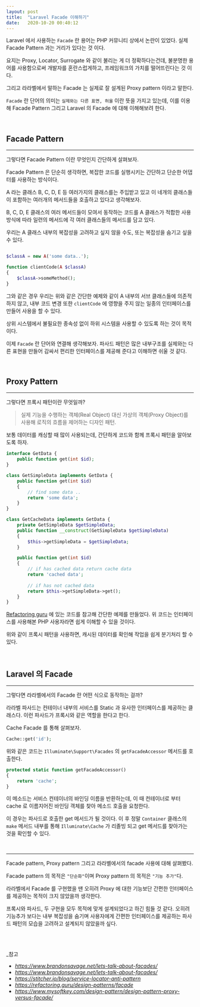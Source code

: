 ```yaml
---
layout: post
title:  "Laravel Facade 이해하기"
date:   2020-10-20 00:40:12
---
```


Laravel 에서 사용하는 `Facade` 란 용어는 PHP 커뮤니티 상에서 논란이 있었다. 실제 Facade Pattern 과는 거리가 있다는 것 이다. 

요지는 Proxy, Locator, Surrogate 와 같이 불리는 게 더 정확하다는건데, 불분명한 용어를 사용함으로써 개발자를 혼란스럽게하고, 프레임워크의 가치를 떨어뜨린다는 것 이다. 

그리고 라라벨에서 말하는 Facade 는 실제로 잘 설계된 Proxy pattern 이라고 말한다.

`Facade` 란 단어의 의미는 `실제와는 다른 표면, 허울` 이란 뜻을 가지고 있는데, 이를 이용 해 Facade Pattern 그리고 Laravel 의 Facade 에 대해 이해해보려 한다.

<br>

## Facade Pattern

---

그렇다면 Facade Pattern 이란 무엇인지 간단하게 살펴보자.

Facade Pattern 은 단순히 생각하면, 복잡한 코드를 실행시키는 간단하고 단순한 어댑터를 사용하는 방식이다.

A 라는 클래스 B, C, D, E 등 여러가지의 클래스를는 주입받고 있고 이 네개의 클래스들이 포함하는 여러개의 메서드들을 호출하고 있다고 생각해보자.

B, C, D, E 클래스의 여러 메서드들이 모여서 동작하는 코드를 A 클래스가 적합한 사용 방식에 따라 일련의 메서드에 각 여러 클래스들의 메서드를 담고 있다.

우리는 A 클래스 내부의 복잡성을 고려하고 싶지 않을 수도, 또는 복잡성을 숨기고 싶을 수 있다.

```php

$classA = new A('some data..');

function clientCode(A $classA)
{
    $classA->someMethod();
}

```

그와 같은 경우 우리는 위와 같은 간단한 예제와 같이 A 내부의 서브 클래스들에 의존적하지 않고, 내부 코드 변경 또한 `clientCode` 에 영향을 주지 않는 일종의 인터페이스를 만들어 사용을 할 수 있다.

상위 시스템에서 불필요한 종속성 없이 하위 시스템을 사용할 수 있도록 하는 것이 목적이다.

이제 `Facade` 란 단어와 연결해 생각해보자. 파사드 패턴은 많은 내부구조를 실제와는 다른 표현을 만들어 감싸서 편리한 인터페이스를 제공해 준다고 이해하면 쉬울 것 같다.

<br>

## Proxy Pattern

---

그렇다면 프록시 패턴이란 무엇일까?

> 실제 기능을 수행하는 객체(Real Object) 대신 가상의 객체(Proxy Object)를 사용해 로직의 흐름을 제어하는 디자인 패턴.

보통 데이터를 캐싱할 때 많이 사용되는데, 간단하게 코드와 함께 프록시 패턴을 알아보도록 하자.

```php
interface GetData {
    public function get(int $id);
}

class GetSimpleData implements GetData {
    public function get(int $id)
    {
        // find some data ..
        return 'some data';
    }
}

class GetCacheData implements GetData {
    private GetSimpleData $getSimpleData;
    public function __construct(GetSimpleData $getSimpleData) 
    {
        $this->getSimpleData = $getSimpleData;
    }

    public function get(int $id)
    {
        // if has cached data return cache data
        return 'cached data';
    
        // if has not cached data   
        return $this->getSimpleData->get();
    }
}
```

[Refactoring guru](https://refactoring.guru/design-patterns/proxy/php/example) 에 있는 코드를 참고해 간단한 예제를 만들었다. 위 코드는 인터페이스를 사용해본 PHP 사용자라면 쉽게 이해할 수 있을 것이다.

위와 같이 프록시 패턴을 사용하면, 캐시된 데이터를 확인해 작업을 쉽게 분기처리 할 수 있다.

<br>

## Laravel 의 Facade

---

그렇다면 라라벨에서의 Facade 란 어떤 식으로 동작하는 걸까?

라라벨 파사드는 컨테이너 내부의 서비스를 Static 과 유사한 인터페이스를 제공하는 클래스다. 이런 파사드가 프록시와 같은 역할을 한다고 한다.

Cache Facade 를 통해 살펴보자.

```php
Cache::get('id');
```

위와 같은 코드는 `Illuminate\Support\Facades` 의 `getFacadeAccessor` 메서드를 호출한다.

```php
protected static function getFacadeAccessor()
{
    return 'cache';
}
```

이 메소드는 서비스 컨테이너의 바인딩 이름을 반환하는데, 이 때 컨테이너로 부터 cache 로 이름지어진 바인딩 객체를 찾아 메소드 호출을 요청한다.

이 경우는 파사드로 호출한 get 메서드가 될 것이다. 이 후 정말 `Container` 클래스의 `make` 메서드 내부를 통해 `Illuminate\Cache` 가 리졸빙 되고 get 메서드를 찾아가는 것을 확인할 수 있다.

<br>

___

Facade pattern, Proxy pattern 그리고 라라벨에서의 facade 사용에 대해 살펴봤다.

Facade pattern 의 목적은 `"단순화"`이며 Proxy pattern 의 목적은 `"기능 추가"`다.

라라벨에서 Facade 를 구현했을 땐 오히려 Proxy 에 대한 기능보단 간편한 인터페이스를 제공하는 목적이 크지 않았을까 생각한다.

프록시와 파사드, 두 구현을 모두 목적에 맞게 설계되었다고 하긴 힘들 것 같다. 오히려 기능추가 보다는 내부 복잡성을 숨기며 사용자에게 간편한 인터페이스를 제공하는 파사드 패턴의 모습을 고려하고 설계되지 않았을까 싶다.

<br><br>

_참고
- _https://www.brandonsavage.net/lets-talk-about-facades/_
- _https://www.brandonsavage.net/lets-talk-about-facades/_
- _https://stitcher.io/blog/service-locator-anti-pattern_
- _https://refactoring.guru/design-patterns/facade_
- _https://www.mysoftkey.com/design-pattern/design-pattern-proxy-versus-facade/_

<br><br><br>
